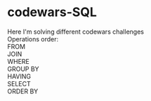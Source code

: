 # codewars-SQL

Here I'm solving different codewars challenges  
Operations order:  
FROM  
JOIN  
WHERE  
GROUP BY  
HAVING  
SELECT  
ORDER BY
